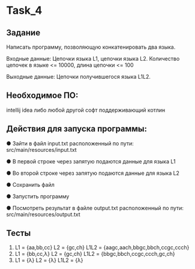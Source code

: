 # Task_4
## Задание
Написать программу, позволяющую конкатенировать два языка.

Входные данные: Цепочки языка L1, цепочки языка L2. Количество цепочек в языке <= 10000, длина цепочки <= 100

Выходные данные: Цепочки получившегося языка L1L2.

## Необходимое ПО: 
intellij idea либо любой другой софт поддерживающий котлин
## Действия для запуска программы:
● Зайти в файл input.txt расположенный по пути: src/main/resources/input.txt

● В первой строке через запятую подаются данные для языка L1

● Во второй строке через запятую подаются данные для языка L2

● Сохранить файл

● Запустить программу 

● Посмотреть результат в файле output.txt расположенный по пути: src/main/resources/output.txt
## Тесты
1) L1 = {aa,bb,cc}
   L2 = {gc,ch}
   L1L2 = {aagc,aach,bbgc,bbch,ccgc,ccch}
2) L1 = {bb,cc,λ}
   L2 = {gc,ch}
   L1L2 = {bbgc,bbch,ccgc,ccch,gc,ch}
3) L1 = {λ}
   L2 = {λ}
   L1L2 = {λ}
